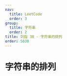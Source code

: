 ```yaml
---
nav:
  title: LeetCode
  order: 3
group:
  title: 字符串
  order: 2
title: 剑指 38 - 字符串的排列
order: 5038
---
```


# 字符串的排列